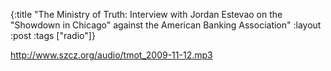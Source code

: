 {:title "The Ministry of Truth: Interview with Jordan Estevao on the \"Showdown in Chicago\" against the American Banking Association"
:layout :post
:tags  ["radio"]}

<http://www.szcz.org/audio/tmot_2009-11-12.mp3>

